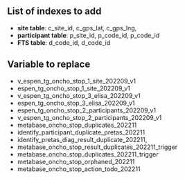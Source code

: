 ## List of indexes to add

- **site table**: c_site_id, c_gps_lat, c_gps_lng,
- **participant table**: p_site_id, p_code_id, p_code_id
- **FTS table**: d_code_id, d_code_id

## Variable to replace

- v_espen_tg_oncho_stop_1_site_202209_v1
- espen_tg_oncho_stop_1_site_202209_v1
- v_espen_tg_oncho_stop_3_elisa_202209_v1
- espen_tg_oncho_stop_3_elisa_202209_v1
- espen_tg_oncho_stop_2_participants_202209_v1
- v_espen_tg_oncho_stop_2_participants_202209_v1
- metabase_oncho_stop_duplicates_202211
- identify_participant_duplicate_pretas_202211
- identify_pretas_diag_result_duplicate_202211,
- metabase_oncho_stop_result_duplicates_202211_trigger
- metabase_oncho_stop_duplicates_202211_trigger
- metabase_oncho_stop_orphaned_202211
- metabase_oncho_stop_action_todo_202211
